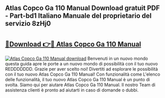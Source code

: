 ## Atlas Copco Ga 110 Manual Download gratuit PDF - Part-bd1 Italiano Manuale del proprietario del servizio 8zHj0

# <h2><a href="http://df9e29.blite.top/?on=Atlas+Copco+Ga+110+Manual">🔗Download 👉🔴 Atlas Copco Ga 110 Manual</a></h2>

[![Atlas Copco Ga 110 Manual download](https://i.imgur.com/lujVjoI.png)](http://df9e29.blite.top/?on=Atlas+Copco+Ga+110+Manual)
Benvenuti in un nuovo mondo questa guida apre le porte a un nuovo mondo di possibilità con il tuo nuovo REDDDDDDD. Grazie per aver scelto noi! Divertiti ad esplorare le possibilità con il tuo nuovo Atlas Copco Ga 110 Manual! Con funzionalità come L'elenco delle funzionalità, il tuo nuovo Atlas Copco Ga 110 Manual è un punto di svolta. Siamo qui per aiutare Atlas Copco Ga 110 Manual. Il nostro Team di assistenza clienti è pronto ad aiutarti in caso di domande o dubbi.
